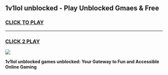 
## 1v1lol unblocked - Play Unblocked Gmaes & Free
<h3>
<a href="https://premium.freeplayer.one?title=1v1lol_unblocked&ref=19F">CLICK TO PLAY</a></h3>
<hr>

<h3>
<a href="https://premium.freeplayer.one?title=1v1lol_unblocked&ref=19F">CLICK 2 PLAY</a>
  
</h3>

<a href="https://premium.freeplayer.one?title=1v1lol_unblocked&ref=19F/"><img src="https://clearcache.store/games.png"></a>


**1v1lol unblocked games unblocked: Your Gateway to Fun and Accessible Online Gaming**
